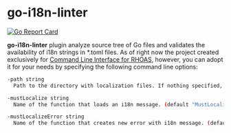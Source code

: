 # go-i18n-linter

[![Go Report Card](https://goreportcard.com/badge/github.com/alexal/go-i18n-linter)](https://goreportcard.com/report/github.com/alexal/go-i18n-linter)

**go-i18n-linter** plugin analyze source tree of Go files and validates the availability of i18n strings in *.toml files.
As of right now the project created exclusively for [Command Line Interface for RHOAS](https://github.com/redhat-developer/app-services-cli), however, 
you can adopt it for your needs by specifying the following command line options:
```bash
-path string
  Path to the directory with localization files. If nothing specified, linter will try to load i18n messages from files located in pkg/localize/locales directory.

-mustLocalize string
  Name of the function that loads an i18n message. (default "MustLocalize")

-mustLocalizeError string
  Name of the function that creates new error with i18n message. (default "MustLocalizeError")
```